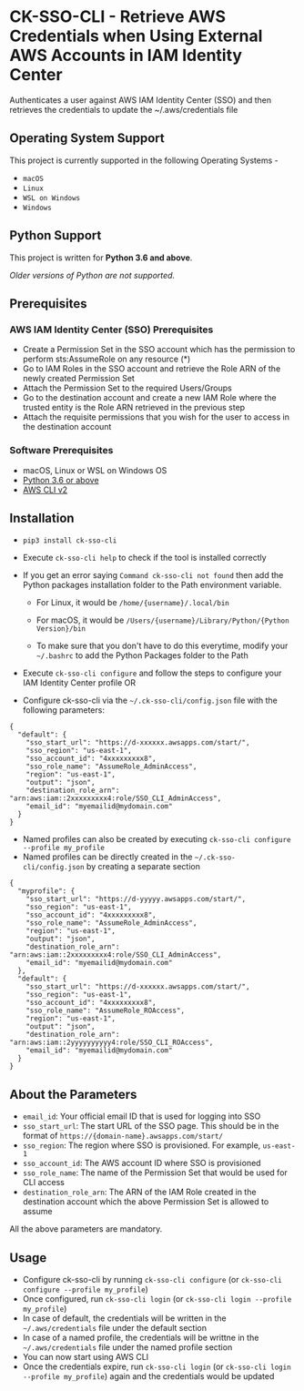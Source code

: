 # CK-SSO-CLI - Retrieve AWS Credentials when Using External AWS Accounts in IAM Identity Center
Authenticates a user against AWS IAM Identity Center (SSO) and then retrieves the credentials to update the ~/.aws/credentials file
## Operating System Support
This project is currently supported in the following Operating Systems -
- `macOS`
- `Linux`
- `WSL on Windows`
- `Windows`

## Python Support
This project is written for **Python 3.6 and above**. 

*Older versions of Python are not supported.*
## Prerequisites
### AWS IAM Identity Center (SSO) Prerequisites
- Create a Permission Set in the SSO account which has the permission to perform sts:AssumeRole on any resource (*)
- Go to IAM Roles in the SSO account and retrieve the Role ARN of the newly created Permission Set
- Attach the Permission Set to the required Users/Groups
- Go to the destination account and create a new IAM Role where the trusted entity is the Role ARN retrieved in the previous step
- Attach the requisite permissions that you wish for the user to access in the destination account

### Software Prerequisites
- macOS, Linux or WSL on Windows OS
- [Python 3.6 or above](https://www.python.org/downloads/)
- [AWS CLI v2](https://docs.aws.amazon.com/cli/latest/userguide/getting-started-install.html)
## Installation

- `pip3 install ck-sso-cli`
- Execute `ck-sso-cli help` to check if the tool is installed correctly
- If you get an error saying `Command ck-sso-cli not found` then add the Python packages installation folder to the Path environment variable. 
   - For Linux, it would be `/home/{username}/.local/bin`

  -  For macOS, it would be `/Users/{username}/Library/Python/{Python Version}/bin`

    - To make sure that you don't have to do this everytime, modify your `~/.bashrc` to add the Python Packages folder to the Path


- Execute `ck-sso-cli configure` and follow the steps to configure your IAM Identity Center profile OR
- Configure ck-sso-cli via the `~/.ck-sso-cli/config.json` file with the following parameters:
```
{
  "default": {
    "sso_start_url": "https://d-xxxxxx.awsapps.com/start/",
    "sso_region": "us-east-1",
    "sso_account_id": "4xxxxxxxxx8",
    "sso_role_name": "AssumeRole_AdminAccess",
    "region": "us-east-1",
    "output": "json",
    "destination_role_arn": "arn:aws:iam::2xxxxxxxxx4:role/SSO_CLI_AdminAccess",
    "email_id": "myemailid@mydomain.com"
  }
}
```
- Named profiles can also be created by executing `ck-sso-cli configure --profile my_profile`
- Named profiles can be directly created in the `~/.ck-sso-cli/config.json` by creating a separate section
```
{
  "myprofile": {
    "sso_start_url": "https://d-yyyyy.awsapps.com/start/",
    "sso_region": "us-east-1",
    "sso_account_id": "4xxxxxxxxx8",
    "sso_role_name": "AssumeRole_AdminAccess",
    "region": "us-east-1",
    "output": "json",
    "destination_role_arn": "arn:aws:iam::2xxxxxxxxx4:role/SSO_CLI_AdminAccess",
    "email_id": "myemailid@mydomain.com"
  },
  "default": {
    "sso_start_url": "https://d-xxxxxx.awsapps.com/start/",
    "sso_region": "us-east-1",
    "sso_account_id": "4xxxxxxxxx8",
    "sso_role_name": "AssumeRole_ROAccess",
    "region": "us-east-1",
    "output": "json",
    "destination_role_arn": "arn:aws:iam::2yyyyyyyyyy4:role/SSO_CLI_ROAccess",
    "email_id": "myemailid@mydomain.com"
  }
}
```
## About the Parameters
- `email_id`: Your official email ID that is used for logging into SSO
- `sso_start_url`: The start URL of the SSO page. This should be in the format of `https://{domain-name}.awsapps.com/start/`
- `sso_region`: The region where SSO is provisioned. For example, `us-east-1`
- `sso_account_id`: The AWS account ID where SSO is provisioned
- `sso_role_name`: The name of the Permission Set that would be used for CLI access
- `destination_role_arn`: The ARN of the IAM Role created in the destination account which the above Permission Set is allowed to assume

All the above parameters are mandatory.

## Usage
- Configure ck-sso-cli by running `ck-sso-cli configure` (or `ck-sso-cli configure --profile my_profile`)
- Once configured, run `ck-sso-cli login` (or `ck-sso-cli login --profile my_profile`)
- In case of default, the credentials will be written in the `~/.aws/credentials` file under the default section
- In case of a named profile, the credentials will be writtne in the `~/.aws/credentials` file under the named profile section
- You can now start using AWS CLI
- Once the credentials expire, run `ck-sso-cli login` (or `ck-sso-cli login --profile my_profile`) again and the credentials would be updated